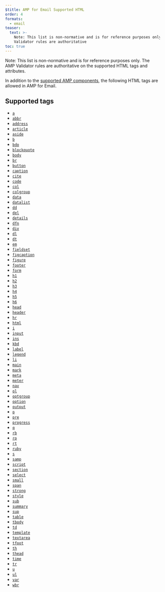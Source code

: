 ```yaml
---
$title: AMP for Email Supported HTML
order: 4
formats:
  - email
teaser:
  text: >-
    Note: This list is non-normative and is for reference purposes only. The AMP
    Validator rules are authoritative
toc: true
---
```


<!--
This file is imported from https://github.com/ampproject/amphtml/blob/master/spec/email/amp-email-html.md.
Please do not change this file.
If you have found a bug or an issue please
have a look and request a pull request there.
-->

<!---
Copyright 2018 The AMP HTML Authors. All Rights Reserved.

Licensed under the Apache License, Version 2.0 (the "License");
you may not use this file except in compliance with the License.
You may obtain a copy of the License at

      http://www.apache.org/licenses/LICENSE-2.0

Unless required by applicable law or agreed to in writing, software
distributed under the License is distributed on an "AS-IS" BASIS,
WITHOUT WARRANTIES OR CONDITIONS OF ANY KIND, either express or implied.
See the License for the specific language governing permissions and
limitations under the License.
-->



Note: This list is non-normative and is for reference purposes only. The AMP Validator rules are authoritative
on the supported HTML tags and attributes.

In addition to the [supported AMP components](https://github.com/ampproject/amphtml/blob/master/spec/email/amp-email-components.md), the following HTML tags are
allowed in AMP for Email.

## Supported tags <a name="supported-tags"></a>

-   [`a`](https://developer.mozilla.org/en-US/docs/Web/HTML/Element/a)
-   [`abbr`](https://developer.mozilla.org/en-US/docs/Web/HTML/Element/abbr)
-   [`address`](https://developer.mozilla.org/en-US/docs/Web/HTML/Element/address)
-   [`article`](https://developer.mozilla.org/en-US/docs/Web/HTML/Element/article)
-   [`aside`](https://developer.mozilla.org/en-US/docs/Web/HTML/Element/aside)
-   [`b`](https://developer.mozilla.org/en-US/docs/Web/HTML/Element/b)
-   [`bdo`](https://developer.mozilla.org/en-US/docs/Web/HTML/Element/bdo)
-   [`blockquote`](https://developer.mozilla.org/en-US/docs/Web/HTML/Element/blockquote)
-   [`body`](https://developer.mozilla.org/en-US/docs/Web/HTML/Element/body)
-   [`br`](https://developer.mozilla.org/en-US/docs/Web/HTML/Element/br)
-   [`button`](https://developer.mozilla.org/en-US/docs/Web/HTML/Element/button)
-   [`caption`](https://developer.mozilla.org/en-US/docs/Web/HTML/Element/caption)
-   [`cite`](https://developer.mozilla.org/en-US/docs/Web/HTML/Element/cite)
-   [`code`](https://developer.mozilla.org/en-US/docs/Web/HTML/Element/code)
-   [`col`](https://developer.mozilla.org/en-US/docs/Web/HTML/Element/col)
-   [`colgroup`](https://developer.mozilla.org/en-US/docs/Web/HTML/Element/colgroup)
-   [`data`](https://developer.mozilla.org/en-US/docs/Web/HTML/Element/data)
-   [`datalist`](https://developer.mozilla.org/en-US/docs/Web/HTML/Element/datalist)
-   [`dd`](https://developer.mozilla.org/en-US/docs/Web/HTML/Element/dd)
-   [`del`](https://developer.mozilla.org/en-US/docs/Web/HTML/Element/del)
-   [`details`](https://developer.mozilla.org/en-US/docs/Web/HTML/Element/details)
-   [`dfn`](https://developer.mozilla.org/en-US/docs/Web/HTML/Element/dfn)
-   [`div`](https://developer.mozilla.org/en-US/docs/Web/HTML/Element/div)
-   [`dl`](https://developer.mozilla.org/en-US/docs/Web/HTML/Element/dl)
-   [`dt`](https://developer.mozilla.org/en-US/docs/Web/HTML/Element/dt)
-   [`em`](https://developer.mozilla.org/en-US/docs/Web/HTML/Element/em)
-   [`fieldset`](https://developer.mozilla.org/en-US/docs/Web/HTML/Element/fieldset)
-   [`figcaption`](https://developer.mozilla.org/en-US/docs/Web/HTML/Element/figcaption)
-   [`figure`](https://developer.mozilla.org/en-US/docs/Web/HTML/Element/figure)
-   [`footer`](https://developer.mozilla.org/en-US/docs/Web/HTML/Element/footer)
-   [`form`](https://developer.mozilla.org/en-US/docs/Web/HTML/Element/form)
-   [`h1`](https://developer.mozilla.org/en-US/docs/Web/HTML/Element/h1)
-   [`h2`](https://developer.mozilla.org/en-US/docs/Web/HTML/Element/h2)
-   [`h3`](https://developer.mozilla.org/en-US/docs/Web/HTML/Element/h3)
-   [`h4`](https://developer.mozilla.org/en-US/docs/Web/HTML/Element/h4)
-   [`h5`](https://developer.mozilla.org/en-US/docs/Web/HTML/Element/h5)
-   [`h6`](https://developer.mozilla.org/en-US/docs/Web/HTML/Element/h6)
-   [`head`](https://developer.mozilla.org/en-US/docs/Web/HTML/Element/head)
-   [`header`](https://developer.mozilla.org/en-US/docs/Web/HTML/Element/header)
-   [`hr`](https://developer.mozilla.org/en-US/docs/Web/HTML/Element/hr)
-   [`html`](https://developer.mozilla.org/en-US/docs/Web/HTML/Element/html)
-   [`i`](https://developer.mozilla.org/en-US/docs/Web/HTML/Element/i)
-   [`input`](https://developer.mozilla.org/en-US/docs/Web/HTML/Element/input)
-   [`ins`](https://developer.mozilla.org/en-US/docs/Web/HTML/Element/ins)
-   [`kbd`](https://developer.mozilla.org/en-US/docs/Web/HTML/Element/kbd)
-   [`label`](https://developer.mozilla.org/en-US/docs/Web/HTML/Element/label)
-   [`legend`](https://developer.mozilla.org/en-US/docs/Web/HTML/Element/legend)
-   [`li`](https://developer.mozilla.org/en-US/docs/Web/HTML/Element/li)
-   [`main`](https://developer.mozilla.org/en-US/docs/Web/HTML/Element/main)
-   [`mark`](https://developer.mozilla.org/en-US/docs/Web/HTML/Element/mark)
-   [`meta`](https://developer.mozilla.org/en-US/docs/Web/HTML/Element/meta)
-   [`meter`](https://developer.mozilla.org/en-US/docs/Web/HTML/Element/meter)
-   [`nav`](https://developer.mozilla.org/en-US/docs/Web/HTML/Element/nav)
-   [`ol`](https://developer.mozilla.org/en-US/docs/Web/HTML/Element/ol)
-   [`optgroup`](https://developer.mozilla.org/en-US/docs/Web/HTML/Element/optgroup)
-   [`option`](https://developer.mozilla.org/en-US/docs/Web/HTML/Element/option)
-   [`output`](https://developer.mozilla.org/en-US/docs/Web/HTML/Element/output)
-   [`p`](https://developer.mozilla.org/en-US/docs/Web/HTML/Element/p)
-   [`pre`](https://developer.mozilla.org/en-US/docs/Web/HTML/Element/pre)
-   [`progress`](https://developer.mozilla.org/en-US/docs/Web/HTML/Element/progress)
-   [`q`](https://developer.mozilla.org/en-US/docs/Web/HTML/Element/q)
-   [`rb`](https://developer.mozilla.org/en-US/docs/Web/HTML/Element/rb)
-   [`rp`](https://developer.mozilla.org/en-US/docs/Web/HTML/Element/rp)
-   [`rt`](https://developer.mozilla.org/en-US/docs/Web/HTML/Element/rt)
-   [`ruby`](https://developer.mozilla.org/en-US/docs/Web/HTML/Element/ruby)
-   [`s`](https://developer.mozilla.org/en-US/docs/Web/HTML/Element/s)
-   [`samp`](https://developer.mozilla.org/en-US/docs/Web/HTML/Element/samp)
-   [`script`](https://developer.mozilla.org/en-US/docs/Web/HTML/Element/script)
-   [`section`](https://developer.mozilla.org/en-US/docs/Web/HTML/Element/section)
-   [`select`](https://developer.mozilla.org/en-US/docs/Web/HTML/Element/select)
-   [`small`](https://developer.mozilla.org/en-US/docs/Web/HTML/Element/small)
-   [`span`](https://developer.mozilla.org/en-US/docs/Web/HTML/Element/span)
-   [`strong`](https://developer.mozilla.org/en-US/docs/Web/HTML/Element/strong)
-   [`style`](https://developer.mozilla.org/en-US/docs/Web/HTML/Element/style)
-   [`sub`](https://developer.mozilla.org/en-US/docs/Web/HTML/Element/sub)
-   [`summary`](https://developer.mozilla.org/en-US/docs/Web/HTML/Element/summary)
-   [`sup`](https://developer.mozilla.org/en-US/docs/Web/HTML/Element/sup)
-   [`table`](https://developer.mozilla.org/en-US/docs/Web/HTML/Element/table)
-   [`tbody`](https://developer.mozilla.org/en-US/docs/Web/HTML/Element/tbody)
-   [`td`](https://developer.mozilla.org/en-US/docs/Web/HTML/Element/td)
-   [`template`](https://developer.mozilla.org/en-US/docs/Web/HTML/Element/template)
-   [`textarea`](https://developer.mozilla.org/en-US/docs/Web/HTML/Element/textarea)
-   [`tfoot`](https://developer.mozilla.org/en-US/docs/Web/HTML/Element/tfoot)
-   [`th`](https://developer.mozilla.org/en-US/docs/Web/HTML/Element/th)
-   [`thead`](https://developer.mozilla.org/en-US/docs/Web/HTML/Element/thead)
-   [`time`](https://developer.mozilla.org/en-US/docs/Web/HTML/Element/time)
-   [`tr`](https://developer.mozilla.org/en-US/docs/Web/HTML/Element/tr)
-   [`u`](https://developer.mozilla.org/en-US/docs/Web/HTML/Element/u)
-   [`ul`](https://developer.mozilla.org/en-US/docs/Web/HTML/Element/ul)
-   [`var`](https://developer.mozilla.org/en-US/docs/Web/HTML/Element/var)
-   [`wbr`](https://developer.mozilla.org/en-US/docs/Web/HTML/Element/wbr)